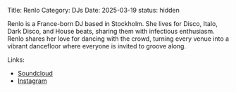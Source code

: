 Title: Renlo
Category: DJs
Date: 2025-03-19
status: hidden

Renlo is a France-born DJ based in Stockholm. She lives for Disco, Italo, Dark Disco, and House beats, sharing them with infectious enthusiasm. Renlo shares her love for dancing with the crowd, turning every venue into a vibrant dancefloor where everyone is invited to groove along.

Links:
- [Soundcloud](https://soundcloud.com/user-271662445)
- [Instagram](https://instagram.com/adamlaurene/)


